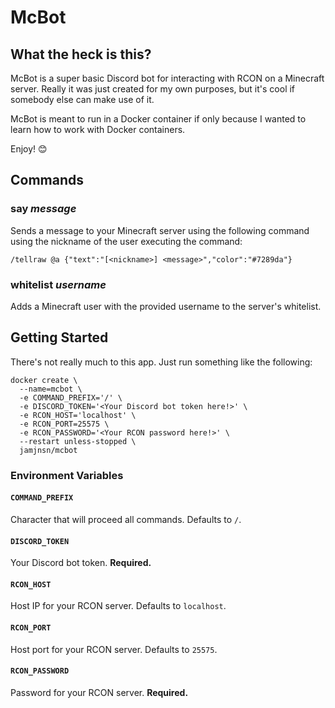 # McBot

## What the heck is this?
McBot is a super basic Discord bot for interacting with RCON on a Minecraft server. Really it was just created for my own purposes, but it's cool if somebody else can make use of it.

McBot is meant to run in a Docker container if only because I wanted to learn how to work with Docker containers.

Enjoy! 😊

## Commands
### say *message*
Sends a message to your Minecraft server using the following command using the nickname of the user executing the command: 
```
/tellraw @a {"text":"[<nickname>] <message>","color":"#7289da"}
```

### whitelist *username*
Adds a Minecraft user with the provided username to the server's whitelist.

## Getting Started
There's not really much to this app. Just run something like the following:

```
docker create \
  --name=mcbot \
  -e COMMAND_PREFIX='/' \
  -e DISCORD_TOKEN='<Your Discord bot token here!>' \
  -e RCON_HOST='localhost' \
  -e RCON_PORT=25575 \
  -e RCON_PASSWORD='<Your RCON password here!>' \
  --restart unless-stopped \
  jamjnsn/mcbot
```

### Environment Variables
#### `COMMAND_PREFIX`
Character that will proceed all commands. Defaults to `/`.

#### `DISCORD_TOKEN`
Your Discord bot token. **Required.**

#### `RCON_HOST`
Host IP for your RCON server. Defaults to `localhost`.

#### `RCON_PORT`
Host port for your RCON server. Defaults to `25575`.

#### `RCON_PASSWORD`
Password for your RCON server. **Required.**
